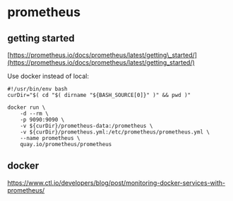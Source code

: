# prometheus

## getting started

[https://prometheus.io/docs/prometheus/latest/getting\_started/](https://prometheus.io/docs/prometheus/latest/getting_started/)

Use docker instead of local:

```
#!/usr/bin/env bash
curDir="$( cd "$( dirname "${BASH_SOURCE[0]}" )" && pwd )"

docker run \
    -d --rm \
    -p 9090:9090 \
    -v ${curDir}/prometheus-data:/prometheus \
    -v ${curDir}/prometheus.yml:/etc/prometheus/prometheus.yml \
    --name prometheus \
    quay.io/prometheus/prometheus
```

## docker

https://www.ctl.io/developers/blog/post/monitoring-docker-services-with-prometheus/





